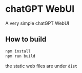 # chatGPT WebUI
A very simple chatGPT WebUI

## How to build
```js
npm install
npm run build
```
the static web files are under `dist`
